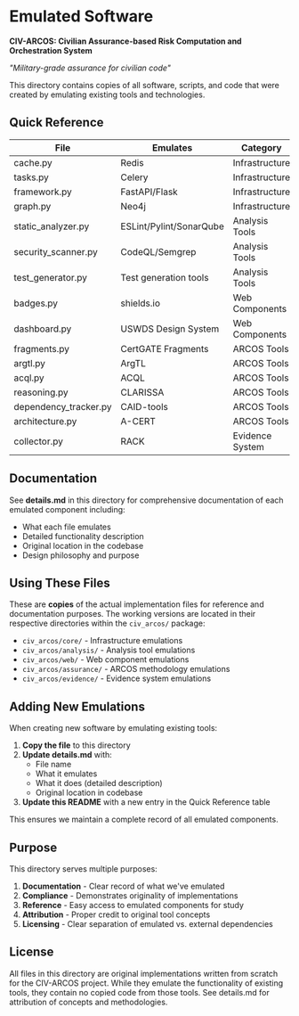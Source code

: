 # Emulated Software

**CIV-ARCOS: Civilian Assurance-based Risk Computation and Orchestration System**

*"Military-grade assurance for civilian code"*

This directory contains copies of all software, scripts, and code that were created by emulating existing tools and technologies.

## Quick Reference

| File | Emulates | Category |
|------|----------|----------|
| cache.py | Redis | Infrastructure |
| tasks.py | Celery | Infrastructure |
| framework.py | FastAPI/Flask | Infrastructure |
| graph.py | Neo4j | Infrastructure |
| static_analyzer.py | ESLint/Pylint/SonarQube | Analysis Tools |
| security_scanner.py | CodeQL/Semgrep | Analysis Tools |
| test_generator.py | Test generation tools | Analysis Tools |
| badges.py | shields.io | Web Components |
| dashboard.py | USWDS Design System | Web Components |
| fragments.py | CertGATE Fragments | ARCOS Tools |
| argtl.py | ArgTL | ARCOS Tools |
| acql.py | ACQL | ARCOS Tools |
| reasoning.py | CLARISSA | ARCOS Tools |
| dependency_tracker.py | CAID-tools | ARCOS Tools |
| architecture.py | A-CERT | ARCOS Tools |
| collector.py | RACK | Evidence System |

## Documentation

See **details.md** in this directory for comprehensive documentation of each emulated component including:
- What each file emulates
- Detailed functionality description
- Original location in the codebase
- Design philosophy and purpose

## Using These Files

These are **copies** of the actual implementation files for reference and documentation purposes. The working versions are located in their respective directories within the `civ_arcos/` package:

- `civ_arcos/core/` - Infrastructure emulations
- `civ_arcos/analysis/` - Analysis tool emulations
- `civ_arcos/web/` - Web component emulations
- `civ_arcos/assurance/` - ARCOS methodology emulations
- `civ_arcos/evidence/` - Evidence system emulations

## Adding New Emulations

When creating new software by emulating existing tools:

1. **Copy the file** to this directory
2. **Update details.md** with:
   - File name
   - What it emulates
   - What it does (detailed description)
   - Original location in codebase
3. **Update this README** with a new entry in the Quick Reference table

This ensures we maintain a complete record of all emulated components.

## Purpose

This directory serves multiple purposes:

1. **Documentation** - Clear record of what we've emulated
2. **Compliance** - Demonstrates originality of implementations
3. **Reference** - Easy access to emulated components for study
4. **Attribution** - Proper credit to original tool concepts
5. **Licensing** - Clear separation of emulated vs. external dependencies

## License

All files in this directory are original implementations written from scratch for the CIV-ARCOS project. While they emulate the functionality of existing tools, they contain no copied code from those tools. See details.md for attribution of concepts and methodologies.

